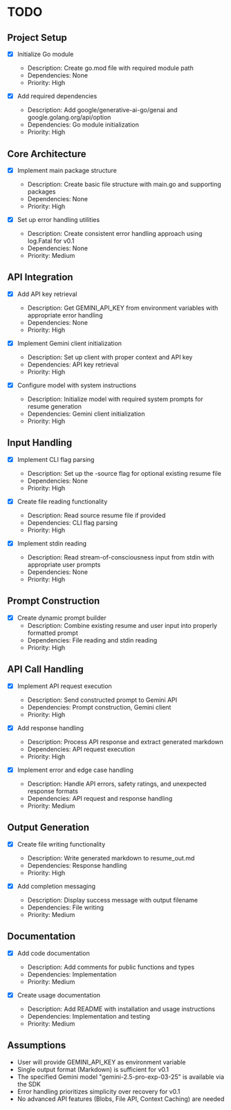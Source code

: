 # TODO

## Project Setup
- [x] Initialize Go module
  - Description: Create go.mod file with required module path
  - Dependencies: None
  - Priority: High

- [x] Add required dependencies
  - Description: Add google/generative-ai-go/genai and google.golang.org/api/option
  - Dependencies: Go module initialization
  - Priority: High

## Core Architecture
- [x] Implement main package structure
  - Description: Create basic file structure with main.go and supporting packages
  - Dependencies: None
  - Priority: High

- [x] Set up error handling utilities
  - Description: Create consistent error handling approach using log.Fatal for v0.1
  - Dependencies: None
  - Priority: Medium

## API Integration
- [x] Add API key retrieval
  - Description: Get GEMINI_API_KEY from environment variables with appropriate error handling
  - Dependencies: None
  - Priority: High

- [x] Implement Gemini client initialization
  - Description: Set up client with proper context and API key
  - Dependencies: API key retrieval
  - Priority: High

- [x] Configure model with system instructions
  - Description: Initialize model with required system prompts for resume generation
  - Dependencies: Gemini client initialization
  - Priority: High

## Input Handling
- [x] Implement CLI flag parsing
  - Description: Set up the -source flag for optional existing resume file
  - Dependencies: None
  - Priority: High

- [x] Create file reading functionality
  - Description: Read source resume file if provided
  - Dependencies: CLI flag parsing
  - Priority: High

- [x] Implement stdin reading
  - Description: Read stream-of-consciousness input from stdin with appropriate user prompts
  - Dependencies: None
  - Priority: High

## Prompt Construction
- [x] Create dynamic prompt builder
  - Description: Combine existing resume and user input into properly formatted prompt
  - Dependencies: File reading and stdin reading
  - Priority: High

## API Call Handling
- [x] Implement API request execution
  - Description: Send constructed prompt to Gemini API
  - Dependencies: Prompt construction, Gemini client
  - Priority: High

- [x] Add response handling
  - Description: Process API response and extract generated markdown
  - Dependencies: API request execution
  - Priority: High

- [x] Implement error and edge case handling
  - Description: Handle API errors, safety ratings, and unexpected response formats
  - Dependencies: API request and response handling
  - Priority: Medium

## Output Generation
- [x] Create file writing functionality
  - Description: Write generated markdown to resume_out.md
  - Dependencies: Response handling
  - Priority: High

- [x] Add completion messaging
  - Description: Display success message with output filename
  - Dependencies: File writing
  - Priority: Medium

## Documentation
- [x] Add code documentation
  - Description: Add comments for public functions and types
  - Dependencies: Implementation
  - Priority: Medium

- [x] Create usage documentation
  - Description: Add README with installation and usage instructions
  - Dependencies: Implementation and testing
  - Priority: Medium

## Assumptions
- User will provide GEMINI_API_KEY as environment variable
- Single output format (Markdown) is sufficient for v0.1
- The specified Gemini model "gemini-2.5-pro-exp-03-25" is available via the SDK
- Error handling prioritizes simplicity over recovery for v0.1
- No advanced API features (Blobs, File API, Context Caching) are needed
